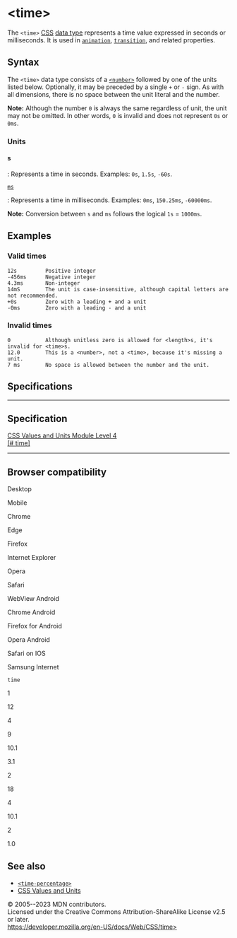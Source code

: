 \<time\>
========

The `<time>` [CSS](https://developer.mozilla.org/en-US/docs/Web/CSS)
[data type](css_types.md) represents a time value expressed in seconds or
milliseconds. It is used in [`animation`](animation.md),
[`transition`](transition.md), and related properties.

Syntax
------

The `<time>` data type consists of a [`<number>`](number.md) followed by
one of the units listed below. Optionally, it may be preceded by a
single `+` or `-` sign. As with all dimensions, there is no space
between the unit literal and the number.

**Note:** Although the number `0` is always the same regardless of unit,
the unit may not be omitted. In other words, `0` is invalid and does not
represent `0s` or `0ms`.

### Units

#### s

:   Represents a time in seconds. Examples: `0s`, `1.5s`, `-60s`.

[`ms`](#ms)

:   Represents a time in milliseconds. Examples: `0ms`, `150.25ms`,
    `-60000ms`.

**Note:** Conversion between `s` and `ms` follows the logical `1s` =
`1000ms`.

Examples
--------

### Valid times

```
12s         Positive integer
-456ms      Negative integer
4.3ms       Non-integer
14mS        The unit is case-insensitive, although capital letters are not recommended.
+0s         Zero with a leading + and a unit
-0ms        Zero with a leading - and a unit
```

### Invalid times

```
0           Although unitless zero is allowed for <length>s, it's invalid for <time>s.
12.0        This is a <number>, not a <time>, because it's missing a unit.
7 ms        No space is allowed between the number and the unit.
```

Specifications
--------------

  -----------------------------------------------------------------------

Specification
  -----------------------------------------------------------------------

  [CSS Values and Units Module Level 4\
  [\# time]](https://drafts.csswg.org/css-values/#time)

  -----------------------------------------------------------------------

Browser compatibility
---------------------

Desktop

Mobile

Chrome

Edge

Firefox

Internet Explorer

Opera

Safari

WebView Android

Chrome Android

Firefox for Android

Opera Android

Safari on IOS

Samsung Internet

`time`

1

12

4

9

10.1

3.1

2

18

4

10.1

2

1.0

See also
--------

- [`<time-percentage>`](time-percentage.md)
- [CSS Values and Units](css_values_and_units.md)

© 2005--2023 MDN contributors.\
Licensed under the Creative Commons Attribution-ShareAlike License v2.5
or later.\
https://developer.mozilla.org/en-US/docs/Web/CSS/time>

